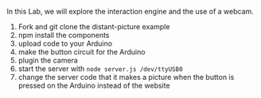 In this Lab, we will explore the interaction engine and the use of a webcam.

1. Fork and git clone the distant-picture example 
1. npm install the components
1. upload code to your Arduino
1. make the button circuit for the Arduino
1. plugin the camera
1. start the server with `node server.js /dev/ttyUSB0`
1. change the server code that it makes a picture when the button is pressed on the Arduino instead of the website 